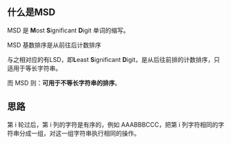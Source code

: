 ## 什么是MSD

MSD 是 **M**ost **S**ignificant **D**igit 单词的缩写。
 
MSD 基数排序是从前往后计数排序

与之相对应的有LSD，即**L**east **S**ignificant **D**igit，是从后往前排的计数排序，只适用于等长字符串。

而 MSD 则：**可用于不等长字符串的排序**。

## 思路

第 i 轮过后，第 i 列的字符是有序的，例如 AAABBBCCC，把第 i 列字符相同的字符串分成一组，对这一组字符串执行相同的操作。
